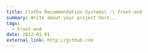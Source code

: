 ```yaml
---
title: Cloths Recommendation Systems\ :\ Front-end
summary: Write about your project here...
tags:
  - Front-end
date: 2022-01-01
external_link: http://github.com
---
```


